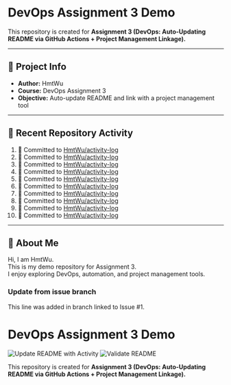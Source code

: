 # DevOps Assignment 3 Demo

This repository is created for **Assignment 3 (DevOps: Auto-Updating README via GitHub Actions + Project Management Linkage).**

---

## 📌 Project Info
- **Author:** HmtWu
- **Course:** DevOps Assignment 3
- **Objective:** Auto-update README and link with a project management tool

---

## 🚀 Recent Repository Activity
<!--START_SECTION:activity-->
1. 📝 Committed to [HmtWu/activity-log](https://github.com/HmtWu/activity-log/commit/bf41ee620f852bedfc212e4fa3ab1b7c1ab31155)
2. 📝 Committed to [HmtWu/activity-log](https://github.com/HmtWu/activity-log/commit/0408504305528f8c8afbc2ca5c9e3bebe85de817)
3. 📝 Committed to [HmtWu/activity-log](https://github.com/HmtWu/activity-log/commit/5539f6a4cb6018bf457865b3569abb2009712ea8)
4. 📝 Committed to [HmtWu/activity-log](https://github.com/HmtWu/activity-log/commit/2758b6854cad56c280c4b3d4ea17f67588739b8b)
5. 📝 Committed to [HmtWu/activity-log](https://github.com/HmtWu/activity-log/commit/44e8b6d4608c53b2fc53e0b0d6ebe436b54458c9)
6. 📝 Committed to [HmtWu/activity-log](https://github.com/HmtWu/activity-log/commit/7b55976e3ca6b252e7fed9bc15fe8e2f07cf47cf)
7. 📝 Committed to [HmtWu/activity-log](https://github.com/HmtWu/activity-log/commit/0562e9ec38a4a9a43714b59ff20e33159aeb9ada)
8. 📝 Committed to [HmtWu/activity-log](https://github.com/HmtWu/activity-log/commit/95cd390c1fb2ebfdb4eca22aba1eb0fe0bd0bfef)
9. 📝 Committed to [HmtWu/activity-log](https://github.com/HmtWu/activity-log/commit/0a8c8defe8eb2aeaa90d99610b4d955d170f1942)
10. 📝 Committed to [HmtWu/activity-log](https://github.com/HmtWu/activity-log/commit/e5a58c6ad63abfc3bab825a451421b77bb33f124)
<!--END_SECTION:activity-->

---

## 🙋 About Me
<!-- MYLINKS:START -->
Hi, I am HmtWu.  
This is my demo repository for Assignment 3.  
I enjoy exploring DevOps, automation, and project management tools.  
<!-- MYLINKS:END -->

### Update from issue branch
This line was added in branch linked to Issue #1.

# DevOps Assignment 3 Demo

![Update README with Activity](https://github.com/HmtWu/devops-assignment3/actions/workflows/update-readme.yml/badge.svg)
![Validate README](https://github.com/HmtWu/devops-assignment3/actions/workflows/validate-readme.yml/badge.svg)

This repository is created for **Assignment 3 (DevOps: Auto-Updating README via GitHub Actions + Project Management Linkage).**


